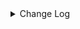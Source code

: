 <details><summary> Change Log </summary>

| Change | Commit | Version |
| --- | --- | --- |
|fix code style|https://github.com/apache/seatunnel/commit/d62342aa5| dev |
|[maven-release-plugin] prepare for next development iteration|https://github.com/apache/seatunnel/commit/dca66b78d| dev |
|[maven-release-plugin] prepare release 2.3.10|https://github.com/apache/seatunnel/commit/5c8a4c03d|2.3.10|
|[Fix] [Mongo-cdc] Fallback to timestamp startup mode when resume token has expired (#8754)|https://github.com/apache/seatunnel/commit/afc990d84|2.3.10|
|[Improve][CDC] Filter ddl for snapshot phase (#8911)|https://github.com/apache/seatunnel/commit/641cc72f2|2.3.10|
|[Improve][Oracle-CDC] Support ReadOnlyLogWriterFlushStrategy (#8912)|https://github.com/apache/seatunnel/commit/6aebdc038|2.3.10|
|[Improve][CDC] Extract duplicate code (#8906)|https://github.com/apache/seatunnel/commit/b922bb90e|2.3.10|
|[Improve][CDC] Filter heartbeat event (#8569)|https://github.com/apache/seatunnel/commit/187065339|2.3.10|
|[Improve] restruct connector common options (#8634)|https://github.com/apache/seatunnel/commit/f3499a6ee|2.3.10|
|[Fix][MySQL-CDC]fix recovery task failure caused by binlog deletion (#8587)|https://github.com/apache/seatunnel/commit/087087e59|2.3.10|
|[Fix][mysql-cdc] Fix GTIDs on startup to correctly recover from checkpoint (#8528)|https://github.com/apache/seatunnel/commit/82e4096c0|2.3.10|
|[Feature] [Postgre CDC]support array type (#8560)|https://github.com/apache/seatunnel/commit/021af147c|2.3.10|
|[Feature][MySQL-CDC] Support database/table wildcards scan read (#8323)|https://github.com/apache/seatunnel/commit/2116843ce|2.3.9|
|[hotfix] [connector-cdc-oracle ] support read partition table (#8265)|https://github.com/apache/seatunnel/commit/91b86b2fa|2.3.9|
|[Feature][Jdbc] Support sink ddl for postgresql (#8276)|https://github.com/apache/seatunnel/commit/353bbd21a|2.3.9|
|[Improve][E2E] improve oracle e2e (#8292)|https://github.com/apache/seatunnel/commit/9f761b9d3|2.3.9|
|[Feature][CDC] Add &#x27;schema-changes.enabled&#x27; options (#8285)|https://github.com/apache/seatunnel/commit/8e29ecf54|2.3.9|
|Revert &quot;[Feature][Redis] Flush data when the time reaches checkpoint interval&quot; and &quot;[Feature][CDC] Add &#x27;schema-changes.enabled&#x27; options&quot; (#8278)|https://github.com/apache/seatunnel/commit/fcb293828|2.3.9|
|[Feature][CDC] Add &#x27;schema-changes.enabled&#x27; options (#8252)|https://github.com/apache/seatunnel/commit/d783f9447|2.3.9|
|[Feature][Mongodb-CDC] Support multi-table read (#8029)|https://github.com/apache/seatunnel/commit/49cbaeb9b|2.3.9|
|[Improve][dist]add shade check rule (#8136)|https://github.com/apache/seatunnel/commit/51ef80001|2.3.9|
|[Improve][Connector-V2] Add pre-check for table enable cdc (#8152)|https://github.com/apache/seatunnel/commit/9a5da7817|2.3.9|
|[Improve][Connector-V2] Fix SqlServer cdc memory leak (#8083)|https://github.com/apache/seatunnel/commit/69cd4ae1a|2.3.9|
|[Feature][Connector-V2]Jdbc chunk split add  snapshotSplitColumn config #7794 (#7840)|https://github.com/apache/seatunnel/commit/b6c6dc043|2.3.9|
|[Bug][connectors-v2] fix mongodb bson convert exception (#8044)|https://github.com/apache/seatunnel/commit/b222c13f2|2.3.9|
|[Feature][Core] Support cdc task ddl restore for zeta (#7463)|https://github.com/apache/seatunnel/commit/8e322281e|2.3.9|
|[Feature][Transform-v2] Add metadata transform (#7899)|https://github.com/apache/seatunnel/commit/699d16552|2.3.9|
|[Feature][Connector-v2] Support schema evolution for Oracle connector (#7908)|https://github.com/apache/seatunnel/commit/79406bcc2|2.3.9|
|[Bug][Connector-v2] MongoDB CDC Set SeatunnelRow&#x27;s tableId (#7935)|https://github.com/apache/seatunnel/commit/f3970d618|2.3.9|
|[Fix][Connector-V2] Fix cdc use default value when value is null (#7950)|https://github.com/apache/seatunnel/commit/3b432125a|2.3.9|
|[Hotfix][CDC] Fix occasional database connection leak when read snapshot split (#7918)|https://github.com/apache/seatunnel/commit/a8d0d4ce7|2.3.9|
|[Improve][PostgreSQL CDC]-PostgresSourceOptions description error (#7813)|https://github.com/apache/seatunnel/commit/57f47c206|2.3.9|
|[Feature][Connector-V2] SqlServer support user-defined type (#7706)|https://github.com/apache/seatunnel/commit/fb8903327|2.3.8|
|[Improve][Connector-V2] Optimize sqlserver package structure (#7715)|https://github.com/apache/seatunnel/commit/9720f118e|2.3.8|
|[Hotfix][CDC] Fix ddl duplicate execution error when config multi_table_sink_replica (#7634)|https://github.com/apache/seatunnel/commit/23ab3edbb|2.3.8|
|[Fix][Connector-V2] Fix some throwable error not be caught (#7657)|https://github.com/apache/seatunnel/commit/e19d73282|2.3.8|
|[Feature] Support tidb cdc connector source #7199 (#7477)|https://github.com/apache/seatunnel/commit/87ec786bd|2.3.8|
|[Feature][Connector-V2] Support opengauss-cdc (#7433)|https://github.com/apache/seatunnel/commit/81b73515a|2.3.8|
|[Improve][Connector-V2] Close all ResultSet after used (#7389)|https://github.com/apache/seatunnel/commit/853e97321|2.3.8|
|[Hotfix][CDC] Fix package name spelling mistake (#7415)|https://github.com/apache/seatunnel/commit/469112fa6|2.3.8|
|[Hotfix][MySQL-CDC] Fix ArrayIndexOutOfBoundsException in mysql binlog read (#7381)|https://github.com/apache/seatunnel/commit/40c5f313e|2.3.7|
|[Improve][Connector-v2] Optimize the count table rows for jdbc-oracle and oracle-cdc (#7248)|https://github.com/apache/seatunnel/commit/0d08b2006|2.3.6|
|[Feature][Connector-V2] Support jdbc hana catalog and type convertor (#6950)|https://github.com/apache/seatunnel/commit/d66339873|2.3.6|
|[Fix][Connector-V2][CDC] SeaTunnelRowDebeziumDeserializationConverters NPE (#7119)|https://github.com/apache/seatunnel/commit/ae8187921|2.3.6|
|[Improve][Connector-V2] Support schema evolution for mysql-cdc and mysql-jdbc (#6929)|https://github.com/apache/seatunnel/commit/cf91e51fc|2.3.6|
|[Hotfix][MySQL-CDC] Fix read gbk varchar chinese garbled characters (#7046)|https://github.com/apache/seatunnel/commit/4e4d2b8ee|2.3.6|
|[Hotfix][CDC] Fix split schema change stream (#7003)|https://github.com/apache/seatunnel/commit/0c3044e3f|2.3.6|
|[Improve][CDC] Bump the version of debezium to 1.9.8.Final (#6740)|https://github.com/apache/seatunnel/commit/c3ac95352|2.3.6|
|[Improve][CDC] Close idle subtasks gorup(reader/writer) in increment phase (#6526)|https://github.com/apache/seatunnel/commit/454c339b9|2.3.6|
|[Improve][JDBC Source] Fix Split can not be cancel (#6825)|https://github.com/apache/seatunnel/commit/ee3b7c372|2.3.6|
|[Hotfix][Postgres-CDC/OpenGauss-CDC] Fix read data missing when restore (#6785)|https://github.com/apache/seatunnel/commit/67c32607e|2.3.6|
|[Improve] Add conditional of start.mode with timestamp in mongo cdc option rule (#6770)|https://github.com/apache/seatunnel/commit/65ae7782c|2.3.6|
|[Fix] Fix ConnectorSpecificationCheckTest failed (#6828)|https://github.com/apache/seatunnel/commit/52d1020eb|2.3.6|
|[Hotfix][Jdbc/CDC] Fix postgresql uuid type in jdbc read (#6684)|https://github.com/apache/seatunnel/commit/868ba4d7c|2.3.6|
|[Chore] remove useless interface (#6746)|https://github.com/apache/seatunnel/commit/3c1aeb378|2.3.6|
|[Improve][mysql-cdc] Support mysql 5.5 versions (#6710)|https://github.com/apache/seatunnel/commit/058f5594a|2.3.6|
|[Improve] Improve read table schema in cdc connector (#6702)|https://github.com/apache/seatunnel/commit/a8c6cc6e0|2.3.6|
|[Improve][mysql-cdc] Fallback to desc table when show create table failed (#6701)|https://github.com/apache/seatunnel/commit/6f74663c0|2.3.6|
|[Improve][Jdbc] Add quote identifier for sql (#6669)|https://github.com/apache/seatunnel/commit/849d748d3|2.3.5|
|[Feature] Support listening for message delayed events in cdc source (#6634)|https://github.com/apache/seatunnel/commit/01159ec92|2.3.5|
|[Improve][CDC] Optimize split state memory allocation in increment phase (#6554)|https://github.com/apache/seatunnel/commit/fe3342216|2.3.5|
|[Improve][CDC] Improve read performance when record not contains schema field (#6571)|https://github.com/apache/seatunnel/commit/e60beb28e|2.3.5|
|[Feature][Core] Support event listener for job (#6419)|https://github.com/apache/seatunnel/commit/831d0022e|2.3.5|
|[Fix][Connector-V2] Fix connector support SPI but without no args constructor (#6551)|https://github.com/apache/seatunnel/commit/5f3c9c36a|2.3.5|
|[Improve][CDC-Connector]Fix CDC option rule. (#6454)|https://github.com/apache/seatunnel/commit/1ea27afa8|2.3.5|
|[Improve][CDC] Optimize memory allocation for snapshot split reading (#6281)|https://github.com/apache/seatunnel/commit/485664583|2.3.5|
|[Fix][Connector-V2] Fix mongodb cdc start up mode option values not right (#6338)|https://github.com/apache/seatunnel/commit/c07f56fbc|2.3.5|
|[Improve][API] Unify type system api(data &amp; type) (#5872)|https://github.com/apache/seatunnel/commit/b38c7edcc|2.3.5|
|[Feature] Supports iceberg sink #6198 (#6265)|https://github.com/apache/seatunnel/commit/18d3e8619|2.3.5|
|[Feature][Connector]update pgsql-cdc publication for add table (#6309)|https://github.com/apache/seatunnel/commit/2ad7d6523|2.3.5|
|[Fix][Oracle-CDC] Fix invalid split key when no primary key (#6251)|https://github.com/apache/seatunnel/commit/b83c40a6f|2.3.4|
|[Bugfix][cdc base] Fix negative values in CDCRecordEmitDelay metric (#6259)|https://github.com/apache/seatunnel/commit/68978dbb4|2.3.4|
|[Improve][Postgres-CDC] Fix name typos (#6248)|https://github.com/apache/seatunnel/commit/2462f1c5f|2.3.4|
|[BugFix][CDC Base] Fix added columns cannot be parsed after job restore (#6118)|https://github.com/apache/seatunnel/commit/0c593a39e|2.3.4|
|[Feature][JDBC、CDC] Support Short and Byte Type in spliter (#6027)|https://github.com/apache/seatunnel/commit/6f8d0a504|2.3.4|
|[Improve][CDC] Disable exactly_once by default to improve stability (#6244)|https://github.com/apache/seatunnel/commit/f47495554|2.3.4|
|[Improve][Postgres-CDC] Update jdbc fetchsize (#6245)|https://github.com/apache/seatunnel/commit/c25beb9f8|2.3.4|
|[Improve] Support `int identity` type in sql server (#6186)|https://github.com/apache/seatunnel/commit/1a8da1c84|2.3.4|
|[Bugfix][JDBC、CDC] Fix Spliter Error in Case of Extensive Duplicate Data (#6026)|https://github.com/apache/seatunnel/commit/635c24e8b|2.3.4|
| [Feature][Connector-V2][Postgres-cdc]Support for Postgres cdc (#5986)|https://github.com/apache/seatunnel/commit/97438b940|2.3.4|
|[Feature][Oracle-CDC] Support custom table primary key (#6216)|https://github.com/apache/seatunnel/commit/ae4240ca6|2.3.4|
|[Improve][Oracle-CDC] Clean unused code (#6212)|https://github.com/apache/seatunnel/commit/919a91032|2.3.4|
|[Hotfix][Oracle-CDC] Fix state recovery error when switching a single table to multiple tables (#6211)|https://github.com/apache/seatunnel/commit/74cfe1995|2.3.4|
|[Hotfix][Oracle-CDC] Fix jdbc setFetchSize error (#6210)|https://github.com/apache/seatunnel/commit/b7f06ec6d|2.3.4|
|[Feature][Oracle-CDC] Support read no primary key table (#6209)|https://github.com/apache/seatunnel/commit/3cb34c2b7|2.3.4|
|[Feature][Connector-V2][Oracle-cdc]Support for oracle cdc (#5196)|https://github.com/apache/seatunnel/commit/aaef22b31|2.3.4|
|[Bugfix][CDC Base] Fix NPE caused by adding a table for restore job (#6145)|https://github.com/apache/seatunnel/commit/8d3f8e462|2.3.4|
|[Feature][CDC] Support custom table primary key (#6106)|https://github.com/apache/seatunnel/commit/1312a1dd2|2.3.4|
|[Bugfix][CDC base] Fix CDC job cannot consume incremental data After restore run (#625) (#6094)|https://github.com/apache/seatunnel/commit/37567ebb7|2.3.4|
|[Feature][CDC] Support read no primary key table (#6098)|https://github.com/apache/seatunnel/commit/b42d78de3|2.3.4|
|[Hotfix][Jdbc] Fix jdbc setFetchSize error (#6005)|https://github.com/apache/seatunnel/commit/d41af8a6e|2.3.4|
|[Improve][CDC] Disable memory buffering when `exactly_once` is turned off (#6017)|https://github.com/apache/seatunnel/commit/300a624c5|2.3.4|
|[Improve][Zeta] Remove assert key words (#5947)|https://github.com/apache/seatunnel/commit/dcb454910|2.3.4|
|[Improve][Common] Introduce new error define rule (#5793)|https://github.com/apache/seatunnel/commit/9d1b2582b|2.3.4|
|[Bug][CDC] Fix state recovery error when switching a single table to multiple tables (#5784)|https://github.com/apache/seatunnel/commit/37fcff347|2.3.4|
|[Feature][formats][ogg] Support read ogg format message #4201 (#4225)|https://github.com/apache/seatunnel/commit/7728e241e|2.3.4|
|[Improve][CDC] Clean unused code (#5785)|https://github.com/apache/seatunnel/commit/b5a66d3db|2.3.4|
|[Fix] Fix MultiTableSink restore failed when add new table (#5746)|https://github.com/apache/seatunnel/commit/21503bd77|2.3.4|
|[Improve][Jdbc] Fix database identifier (#5756)|https://github.com/apache/seatunnel/commit/dbfc8a670|2.3.4|
|[improve][mysql-cdc] Optimize the default value range of mysql server-id to reduce conflicts. (#5550)|https://github.com/apache/seatunnel/commit/517463946|2.3.4|
|[improve][connector-v2][sqlserver-cdc]Unified sqlserver TypeUtils type conversion mode (#5668)|https://github.com/apache/seatunnel/commit/75b814bc3|2.3.4|
|[Dependency]Bump org.apache.avro:avro (#5583)|https://github.com/apache/seatunnel/commit/bb791a6d9|2.3.4|
|[Improve] Add default implement for `SeaTunnelSource::getProducedType` (#5670)|https://github.com/apache/seatunnel/commit/a04add699|2.3.4|
|[feature][connector-cdc-sqlserver] add dataType datetimeoffset (#5548)|https://github.com/apache/seatunnel/commit/0cf63eed6|2.3.4|
|[Improve] Remove catalog tag for config file (#5645)|https://github.com/apache/seatunnel/commit/dc509aa08|2.3.4|
|[Improve][Pom] Add junit4 to the root pom (#5611)|https://github.com/apache/seatunnel/commit/7b4f7db2a|2.3.4|
|[Hotfix][CDC] Fix thread-unsafe collection container in cdc enumerator (#5614)|https://github.com/apache/seatunnel/commit/b2f70fd40|2.3.4|
|[Feature][CDC] Support MongoDB CDC running on flink (#5644)|https://github.com/apache/seatunnel/commit/8c569b154|2.3.4|
|[Improve][CDC] Use Source to output the CatalogTable (#5626)|https://github.com/apache/seatunnel/commit/3e6a20acf|2.3.4|
|Support config column/primaryKey/constraintKey in schema (#5564)|https://github.com/apache/seatunnel/commit/eac76b4e5|2.3.4|
|[Fix]: fix the cdc bug about NPE when the original table deletes a field (#5579)|https://github.com/apache/seatunnel/commit/f5ed47795|2.3.4|
|[Improve] Refactor CatalogTable and add `SeaTunnelSource::getProducedCatalogTables` (#5562)|https://github.com/apache/seatunnel/commit/41173357f|2.3.4|
|[Feature][CDC] Support for preferring numeric fields as split keys (#5384)|https://github.com/apache/seatunnel/commit/c687050d8|2.3.4|
|[Feature][Connector-V2][CDC] Support flink running cdc job (#4918)|https://github.com/apache/seatunnel/commit/5e378831e|2.3.4|
|[Improve][connector-cdc-mysql] avoid listing tables under unnecessary databases (#5365)|https://github.com/apache/seatunnel/commit/3e5d018b3|2.3.4|
|[Improve][Docs] Refactor MySQL-CDC docs (#5302)|https://github.com/apache/seatunnel/commit/74530a046|2.3.4|
|[Improve][CheckStyle] Remove useless &#x27;SuppressWarnings&#x27; annotation of checkstyle. (#5260)|https://github.com/apache/seatunnel/commit/51c0d709b|2.3.4|
|[Hotfix] Fix com.google.common.base.Preconditions to seatunnel shade one (#5284)|https://github.com/apache/seatunnel/commit/ed5eadcf7|2.3.3|
|[BUG][Connector-V2][Mongo-cdc] Incremental data kind error in snapshot phase (#5184)|https://github.com/apache/seatunnel/commit/ead1c5fd8|2.3.3|
|[Imporve] [CDC Base] Add a fast sampling method that supports character types (#5179)|https://github.com/apache/seatunnel/commit/c0422dbfe|2.3.3|
|[Bugfix][cdc] Fix mysql bit column to java byte (#4817)|https://github.com/apache/seatunnel/commit/aae3e913d|2.3.3|
|[Hotfix]Fix array index anomalies caused by #5057 (#5195)|https://github.com/apache/seatunnel/commit/1c3342950|2.3.3|
|[Feature][CDC][Zeta] Support schema evolution framework(DDL) (#5125)|https://github.com/apache/seatunnel/commit/4f89c1d27|2.3.3|
|[improve] [CDC Base] Add some split parameters to the optionRule (#5161)|https://github.com/apache/seatunnel/commit/94fd6755e|2.3.3|
|[Improve][CDC] support exactly-once of cdc and fix the BinlogOffset comparing bug (#5057)|https://github.com/apache/seatunnel/commit/0e4190ab2|2.3.3|
|[Hotfix][MongodbCDC]Refine data format to adapt to universal logic (#5162)|https://github.com/apache/seatunnel/commit/4b4b5f964|2.3.3|
|[Feature][Connector-V2][CDC] Support string type shard fields. (#5147)|https://github.com/apache/seatunnel/commit/e1be9d7f8|2.3.3|
|[Feature][CDC] Support tables without primary keys (with unique keys) (#163) (#5150)|https://github.com/apache/seatunnel/commit/32b7f2b69|2.3.3|
|[Hotfix][Mongodb cdc] Solve startup resume token is negative (#5143)|https://github.com/apache/seatunnel/commit/e964c03dc|2.3.3|
|[Hotfix]Fix mongodb cdc e2e instability (#5128)|https://github.com/apache/seatunnel/commit/6f30b2966|2.3.3|
|[Feature][Connector-V2][mysql cdc] Conversion of tinyint(1) to bool is supported (#5105)|https://github.com/apache/seatunnel/commit/86b1b7e31|2.3.3|
|[Feature][connector-v2][mongodbcdc]Support source mongodb cdc (#4923)|https://github.com/apache/seatunnel/commit/d729fcba4|2.3.3|
|[Chore] Modify repeat des (#5088)|https://github.com/apache/seatunnel/commit/936afc2a9|2.3.3|
|[Bugfix][connector-cdc-mysql] Fix listener not released when BinlogClient reuse (#5011)|https://github.com/apache/seatunnel/commit/3287b1d85|2.3.3|
|[Feature][Connector-V2][cdc] Change the time zone to the default time zone (#5030)|https://github.com/apache/seatunnel/commit/3cff923a7|2.3.3|
|[BugFix] [Connector-V2] [MySQL-CDC] serverId from int to long (#5033) (#5035)|https://github.com/apache/seatunnel/commit/4abc80e11|2.3.3|
|[Bugfix][zeta] Fix cdc connection does not close (#4922)|https://github.com/apache/seatunnel/commit/a2d2f2dda|2.3.3|
|[Hotfix][CDC] Fix jdbc connection leak for mysql (#5037)|https://github.com/apache/seatunnel/commit/738925ba1|2.3.3|
|[Feature][CDC] Support disable/enable exactly once for INITIAL (#4921)|https://github.com/apache/seatunnel/commit/6d9a3e595|2.3.3|
|[Improve][CDC]change driver scope to provider (#5002)|https://github.com/apache/seatunnel/commit/745c0b9e9|2.3.3|
|[Improve][CDC]Remove  driver for cdc connector (#4952)|https://github.com/apache/seatunnel/commit/b65f40c3c|2.3.3|
|[Improve] Documentation and partial word optimization. (#4936)|https://github.com/apache/seatunnel/commit/6e8de0e2a|2.3.3|
|[Bugfix][zeta] Fix the deadlock issue with JDBC driver loading (#4878)|https://github.com/apache/seatunnel/commit/c30a2a1b1|2.3.2|
|[improve][CDC base] Implement Sample-based Sharding Strategy with Configurable Sampling Rate (#4856)|https://github.com/apache/seatunnel/commit/d827c700f|2.3.2|
|[Bugfix][CDC Base] Solving the ConcurrentModificationException caused by snapshotState being modified concurrently. (#4877)|https://github.com/apache/seatunnel/commit/9a2efa51c|2.3.2|
|[Hotfix][CDC] Fix chunk start/end parameter type error (#4777)|https://github.com/apache/seatunnel/commit/c13c03199|2.3.2|
|[feature][catalog] Support for multiplexing connections (#4550)|https://github.com/apache/seatunnel/commit/41277d7f7|2.3.2|
|[BugFix][Mysql-CDC] Fix Time data type is empty when reading from MySQL CDC (#4670)|https://github.com/apache/seatunnel/commit/e4f973daf|2.3.2|
|[Bug][CDC] Fix TemporalConversions (#4542)|https://github.com/apache/seatunnel/commit/d2094bf2e|2.3.2|
|[Feature][CDC][SqlServer] Support multi-table read (#4377)|https://github.com/apache/seatunnel/commit/c4e3f2dc0|2.3.2|
|[Improve][CDC] Optimize jdbc fetch-size options (#4352)|https://github.com/apache/seatunnel/commit/fbb60ce1b|2.3.1|
|[Improve][CDC] Improve startup.mode/stop.mode options (#4360)|https://github.com/apache/seatunnel/commit/b71d8739d|2.3.1|
|[Improve][CDC] Optimize options &amp; add docs for compatible_debezium_json (#4351)|https://github.com/apache/seatunnel/commit/336f59049|2.3.1|
|Update CDC StartupMode and StopMode option to SingleChoiceOption (#4357)|https://github.com/apache/seatunnel/commit/f60ac1a5e|2.3.1|
|[bugfix][cdc-base] Fix cdc base shutdown thread not cleared (#4327)|https://github.com/apache/seatunnel/commit/ac61409bd|2.3.1|
|[Feature][CDC] Support export debezium-json format to kafka (#4339)|https://github.com/apache/seatunnel/commit/5817ec07b|2.3.1|
|[Feature][CDC] Support add &amp; dorp tables when restore cdc jobs (#4254)|https://github.com/apache/seatunnel/commit/add75d7d5|2.3.1|
|[Improve][CDC][MySQL] Ennable binlog watermark compare (#4293)|https://github.com/apache/seatunnel/commit/b22fb259c|2.3.1|
|[Feature][CDC][Mysql] Support read database list (#4255)|https://github.com/apache/seatunnel/commit/3ca60c6fe|2.3.1|
|Add redshift datatype convertor (#4245)|https://github.com/apache/seatunnel/commit/b19011517|2.3.1|
|[improve][zeta] fix zeta bugs|https://github.com/apache/seatunnel/commit/3a82e8b39|2.3.1|
|[Improve] Support MySqlCatalog Use JDBC URL With Custom Suffix|https://github.com/apache/seatunnel/commit/210d0ff1f|2.3.1|
|[chore] Code format with spotless plugin.|https://github.com/apache/seatunnel/commit/291214ad6|2.3.1|
|Merge branch &#x27;dev&#x27; into merge/cdc|https://github.com/apache/seatunnel/commit/4324ee191|2.3.1|
|[Improve][Project] Code format with spotless plugin.|https://github.com/apache/seatunnel/commit/423b58303|2.3.1|
|[Hotfix][Zeta] Fix shuffle checkpoint (#4224)|https://github.com/apache/seatunnel/commit/507ca8561|2.3.1|
|[improve][jdbc] Reduce jdbc options configuration (#4218)|https://github.com/apache/seatunnel/commit/ddd8f808b|2.3.1|
|[improve][cdc] support sharding-tables (#4207)|https://github.com/apache/seatunnel/commit/5c3f0c9b0|2.3.1|
|[Hotfix][CDC] Fix multiple-table data read (#4200)|https://github.com/apache/seatunnel/commit/7f5671d2c|2.3.1|
|[hotfix][zeta] fix zeta multi-table parser error (#4193)|https://github.com/apache/seatunnel/commit/98f2ad0c1|2.3.1|
|[Feature][Zeta] Support shuffle multiple rows by tableId (#4147)|https://github.com/apache/seatunnel/commit/8348f1a10|2.3.1|
|[Feature][API] Add Metrics for Connector-V2 (#4017)|https://github.com/apache/seatunnel/commit/32e1f91c7|2.3.1|
|[Improve][build] Give the maven module a human readable name (#4114)|https://github.com/apache/seatunnel/commit/d7cd60105|2.3.1|
|[Feature][CDC] Support batch processing on multiple-table shuffle flow (#4116)|https://github.com/apache/seatunnel/commit/919653d83|2.3.1|
|[Improve][Project] Code format with spotless plugin. (#4101)|https://github.com/apache/seatunnel/commit/a2ab16656|2.3.1|
|[Feature][CDC] MySQL CDC supports deserialization of multi-tables (#4067)|https://github.com/apache/seatunnel/commit/21ef45fcc|2.3.1|
|[Improve][Connector-V2][SQLServer-CDC] Add sqlserver cdc optionRule (#4019)|https://github.com/apache/seatunnel/commit/78df50339|2.3.1|
|fix cdc option rule error (#4018)|https://github.com/apache/seatunnel/commit/ea160429d|2.3.1|
|[Bug][CDC] Fix concurrent modify of splits (#3937)|https://github.com/apache/seatunnel/commit/29b04e240|2.3.1|
|[Improve][CDC][base] Guaranteed to be exactly-once in the process of switching from SnapshotTask to IncrementalTask (#3837)|https://github.com/apache/seatunnel/commit/8379aaf87|2.3.1|
|[Feature][Connector] add get source method to all source connector (#3846)|https://github.com/apache/seatunnel/commit/417178fb8|2.3.1|
|[Feature][API &amp; Connector &amp; Doc] add parallelism and column projection interface (#3829)|https://github.com/apache/seatunnel/commit/b9164b8ba|2.3.1|
|[Hotfix][SqlServer CDC] fix SqlServerCDC IT failure (#3807)|https://github.com/apache/seatunnel/commit/fd66de5f9|2.3.1|
|[Improve][CDC] Add mysql-cdc source factory (#3791)|https://github.com/apache/seatunnel/commit/356538de8|2.3.1|
|[feature][connector-v2] add sqlServer CDC (#3686)|https://github.com/apache/seatunnel/commit/0f0afb58a|2.3.0|
|[doc][connector][cdc] add MySQL CDC Source doc (#3707)|https://github.com/apache/seatunnel/commit/555905b0b|2.3.0|
|[feature][e2e][cdc] add mysql cdc container (#3667)|https://github.com/apache/seatunnel/commit/7696ba155|2.3.0|
|[feature][cdc] Fixed error in mysql cdc under real-time job (#3666)|https://github.com/apache/seatunnel/commit/2238fda30|2.3.0|
|[feature][connector][cdc] add SeaTunnelRowDebeziumDeserializeSchema (#3499)|https://github.com/apache/seatunnel/commit/ff44db116|2.3.0|
|[feature][connector][mysql-cdc] add MySQL CDC enumerator (#3481)|https://github.com/apache/seatunnel/commit/ff4b32dc2|2.3.0|
|[bugfix][connector-v2] fix cdc mysql reader err (#3465)|https://github.com/apache/seatunnel/commit/1b406b5a3|2.3.0|
|[feature][connector] add mysql cdc reader (#3455)|https://github.com/apache/seatunnel/commit/ae981df67|2.3.0|
|[feature][connector][cdc] add cdc reader jdbc related (#3433)|https://github.com/apache/seatunnel/commit/7bf00fb19|2.3.0|
|[feature][connector][cdc] add CDC enumerator base classes (#3419)|https://github.com/apache/seatunnel/commit/9b1821f47|2.3.0|
|[feature][Connector-v2][cdc] Add cdc base reader (#3407)|https://github.com/apache/seatunnel/commit/e454b80dc|2.3.0|
|[bigfix][Connector-v2][cdc] move version to 1.6.4 (#3389)|https://github.com/apache/seatunnel/commit/b50b543c3|2.3.0|
|[feature][connector][cdc] CDC base classes (#3363)|https://github.com/apache/seatunnel/commit/2586f305b|2.3.0|

</details>
